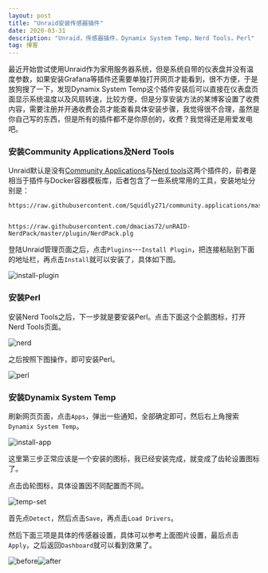 ```yaml
---
layout: post
title: "Unraid安装传感器插件"
date: 2020-03-31 
description: "Unraid，传感器插件，Dynamix System Temp，Nerd Tools，Perl"
tag: 博客 
---   
```



最近开始尝试使用Unraid作为家用服务器系统，但是系统自带的仪表盘并没有温度参数，如果安装Grafana等插件还需要单独打开网页才能看到，很不方便，于是放狗搜了一下，发现Dynamix System Temp这个插件安装后可以直接在仪表盘页面显示系统温度以及风扇转速，比较方便，但是分享安装方法的某博客设置了收费内容，需要注册并开通收费会员才能查看具体安装步骤，我觉得很不合理，虽然是你自己写的东西，但是所有的插件都不是你原创的，收费？我觉得还是用爱发电吧。

### 安装Community Applications及Nerd Tools ###

Unraid默认是没有[Community Applications](https://forums.unraid.net/topic/38582-plug-in-community-applications/)与[Nerd tools](https://forums.unraid.net/topic/35866-unraid-6-nerdpack-cli-tools-iftop-iotop-screen-kbd-etc/)这两个插件的，前者是相当于插件与Docker容器模板库，后者包含了一些系统常用的工具，安装地址分别是：

    https://raw.githubusercontent.com/Squidly271/community.applications/master/plugins/community.applications.plg
    

    https://raw.githubusercontent.com/dmacias72/unRAID-NerdPack/master/plugin/NerdPack.plg
    
登陆Unraid管理页面之后，点击`Plugins`---`Install Plugin`，把连接粘贴到下面的地址栏，再点击`Install`就可以安装了，具体如下图。

![install-plugin](https://mwy1992.github.io/assets/images/install-plugin.jpg)


### 安装Perl ###

安装Nerd Tools之后，下一步就是要安装Perl。点击下面这个企鹅图标，打开Nerd Tools页面。

![nerd](https://mwy1992.github.io/assets/images/nerd.jpg)

之后按照下图操作，即可安装Perl。

![perl](https://mwy1992.github.io/assets/images/perl.jpg)


### 安装Dynamix System Temp ###

刷新网页页面，点击`Apps`，弹出一些通知，全部确定即可，然后右上角搜索`Dynamix System Temp`。

![install-app](https://mwy1992.github.io/assets/images/install-app.jpg)

这里第三步正常应该是一个安装的图标，我已经安装完成，就变成了齿轮设置图标了。

点击齿轮图标，具体设置因不同配置而不同。

![temp-set](https://mwy1992.github.io/assets/images/temp-set.jpg)

首先点`Detect`，然后点击`Save`，再点击`Load Drivers`。

然后下面三项是具体的传感器设置，具体可以参考上面图片设置，最后点击`Apply`，之后返回`Dashboard`就可以看到效果了。

![before](https://mwy1992.github.io/assets/images/before.jpg)![after](https://mwy1992.github.io/assets/images/after.jpg)



